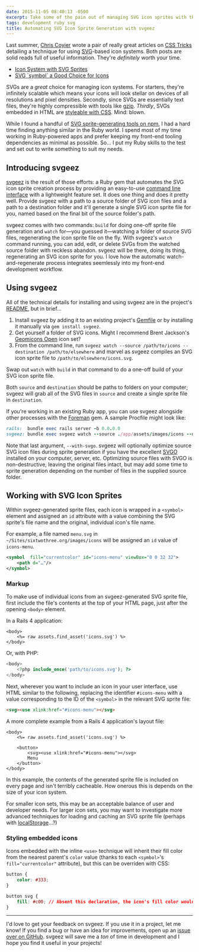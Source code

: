 ```yaml
---
date: 2015-11-05 08:40:13 -0500
excerpt: Take some of the pain out of managing SVG icon sprites with this little Ruby gem.
tags: development ruby svg
title: Automating SVG Icon Sprite Generation with svgeez
---
```


Last summer, [Chris Coyier](http://chriscoyier.net/) wrote a pair of really great articles on [CSS Tricks](https://css-tricks.com/) detailing a technique for using [SVG](https://en.wikipedia.org/wiki/Scalable_Vector_Graphics)-based icon systems. Both posts are solid reads full of useful information. They're _definitely_ worth your time.

- [Icon System with SVG Sprites](https://css-tricks.com/svg-sprites-use-better-icon-fonts/)
- [SVG \`symbol\` a Good Choice for Icons](https://css-tricks.com/svg-symbol-good-choice-icons/)

SVGs are a _great_ choice for managing icon systems. For starters, they're infinitely scalable which means your icons will look stellar on devices of all resolutions and pixel densities. Secondly, since SVGs are essentially text files, they're highly compressible with tools like [gzip](https://www.gnu.org/software/gzip/). _Thirdly_, SVGs embedded in HTML are [styleable with CSS](http://tutorials.jenkov.com/svg/svg-and-css.html). Mind: blown.

While I found a handful of [SVG sprite-generating tools on npm](https://www.npmjs.com/search?q=svg%20sprite), I had a hard time finding anything similar in the Ruby world. I spend most of my time working in Ruby-powered apps and prefer keeping my front-end tooling dependencies as minimal as possible. So… I put my Ruby skills to the test and set out to write something to suit my needs.

## Introducing svgeez

[svgeez](https://github.com/jgarber623/svgeez) is the result of those efforts: a Ruby gem that automates the SVG icon sprite creation process by providing an easy-to-use [command line interface](https://en.wikipedia.org/wiki/Command-line_interface) with a lightweight feature set. It does one thing and does it pretty well. Provide svgeez with a path to a source folder of SVG icon files and a path to a destination folder and it'll generate a single SVG icon sprite file for you, named based on the final bit of the source folder's path.

svgeez comes with two commands: `build` for doing one-off sprite file generation and `watch` for—you guessed it—watching a folder of source SVG files, regenerating the icon sprite file on the fly. With svgeez's `watch` command running, you can add, edit, or delete SVGs from the watched source folder with reckless abandon. svgeez will be there, doing its thing, regenerating an SVG icon sprite for you. I love how the automatic watch-and-regenerate process integrates seemlessly into my front-end development workflow.

## Using svgeez

All of the technical details for installing and using svgeez are in the project's [README](https://github.com/jgarber623/svgeez/blob/master/README.md), but in brief…

1. Install svgeez by adding it to an existing project's [Gemfile](http://bundler.io/gemfile.html) or by installing it manually via `gem install svgeez`.
2. Get yourself a folder of SVG icons. Might I recommend Brent Jackson's [Geomicons Open](http://geomicons.com/) icon set?
3. From the command line, run `svgeez watch --source /path/to/icons --destination /path/to/elsewhere` and marvel as svgeez compiles an SVG icon sprite file to `/path/to/elsewhere/icons.svg`.

Swap out `watch` with `build` in that command to do a one-off build of your SVG icon sprite file.

Both `source` and `destination` should be paths to folders on your computer; svgeez will grab all of the SVG files in `source` and create a single sprite file in `destination`.

If you're working in an existing Ruby app, you can use svgeez alongside other processes with the [Foreman](https://github.com/ddollar/foreman) gem. A sample Procfile might look like:

```rb
rails:  bundle exec rails server -b 0.0.0.0
svgeez: bundle exec svgeez watch --source ./app/assets/images/icons --destination ./app/assets/images --with-svgo
```

Note that last argument, `--with-svgo`. svgeez will optionally optimize source SVG icon files during sprite generation if you have the excellent [SVGO](https://github.com/svg/svgo) installed on your computer, server, etc. Optimizing source files with SVGO is non-destructive, leaving the original files intact, but may add some time to sprite generation depending on the number of files in the supplied source folder.

## Working with SVG Icon Sprites

Within svgeez-generated sprite files, each icon is wrapped in a `<symbol>` element and assigned an `id` attribute with a value combining the SVG sprite's file name and the original, individual icon's file name.

For example, a file named `menu.svg` in `~/Sites/sixtwothree.org/images/icons` will be assigned an `id` value of `icons-menu`.

```xml
<symbol  fill="currentcolor" id="icons-menu" viewBox="0 0 32 32">
    <path d="…"/>
</symbol>
```

### Markup

To make use of individual icons from an svgeez-generated SVG sprite file, first include the file's contents at the top of your HTML page, just after the opening `<body>` element.

In a Rails 4 application:

```erb
<body>
    <%= raw assets.find_asset('icons.svg') %>
</body>
```

Or, with PHP:

```php
<body>
    <?php include_once('path/to/icons.svg'); ?>
</body>
```

Next, wherever you want to include an icon in your user interface, use HTML similar to the following, replacing the identifier `#icons-menu` with a value corresponding to the ID of the `<symbol>` in the relevant SVG sprite file:

```html
<svg><use xlink:href="#icons-menu"></svg>
```

A more complete example from a Rails 4 application's layout file:

```erb
<body>
    <%= raw assets.find_asset('icons.svg') %>

    <button>
        <svg><use xlink:href="#icons-menu"></svg>
        Menu
    </button>
</body>
```

In this example, the contents of the generated sprite file is included on every page and isn't terribly cacheable. How onerous this is depends on the size of your icon system.

For smaller icon sets, this may be an acceptable balance of user and developer needs. For larger icon sets, you may want to investigate more advanced techniques for loading and caching an SVG sprite file (perhaps with [localStorage](https://developer.mozilla.org/en-US/docs/Web/API/Storage/LocalStorage)…?)

### Styling embedded icons

Icons embedded with the inline `<use>` technique will inherit their fill color from the nearest parent's `color` value (thanks to each `<symbol>`'s `fill="currentcolor"` attribute), but this can be overriden with CSS:

```css
button {
    color: #333;
}

button svg {
    fill: #c00; // Absent this declaration, the icon's fill color would be #333
}
```

---

I'd love to get your feedback on svgeez. If you use it in a project, let me know! If you find a bug or have an idea for improvements, open up an [issue over on GitHub](https://github.com/jgarber623/svgeez/issues). svgeez will save me a _ton_ of time in development and I hope you find it useful in your projects!